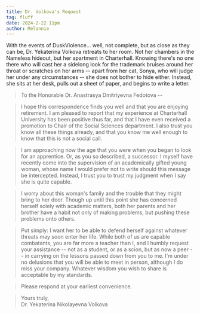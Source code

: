 ```yaml
---
title: Dr. Volkova's Request
tag: fluff
date: 2024-2-22 11pm
author: Melannie
---
```


With the events of DuskViolence... well, not complete, but as close as they can be, Dr. Yekaterina Volkova retreats to her room. Not her chambers in the Nameless hideout, but her apartment in Charterhall. Knowing there's no one there who will cast her a sidelong look for the trademark bruises around her throat or scratches on her arms -- apart from her cat, Sonya, who will judge her under any circumstances -- she does not bother to hide either. Instead, she sits at her desk, pulls out a sheet of paper, and begins to write a letter.

> To the Honorable Dr. Anastrasya Dmitriyevna Fedotova --

> I hope this correspondence finds you well and that you are enjoying retirement. I am pleased to report that my experience at Charterhall University has been positive thus far, and that I have even received a promotion to Chair of the Social Sciences department. I also trust you know all these things already, and that you know me well enough to know that this is not a social call.

> I am approaching now the age that you were when you began to look for an apprentice. Or, as you so described, a successor. I myself have recently come into the supervision of an academically gifted young woman, whose name I would prefer not to write should this message be intercepted. Instead, I trust you to trust my judgment when I say she is quite capable.

> I worry about this woman's family and the trouble that they might bring to her door. Though up until this point she has concerned herself solely with academic matters, both her parents and her brother have a habit not only of making problems, but pushing these problems onto others.

> Put simply: I want her to be able to defend herself against whatever threats may soon enter her life. While both of us are capable combatants, you are far more a teacher than I, and I humbly request your assistance -- not as a student, or as a scion, but as now a peer -- in carrying on the lessons passed down from you to me. I'm under no delusions that you will be able to meet in person, although I do miss your company. Whatever wisdom you wish to share is acceptable by my standards.

> Please respond at your earliest convenience.

> Yours truly,   
Dr. Yekaterina Nikolayevna Volkova